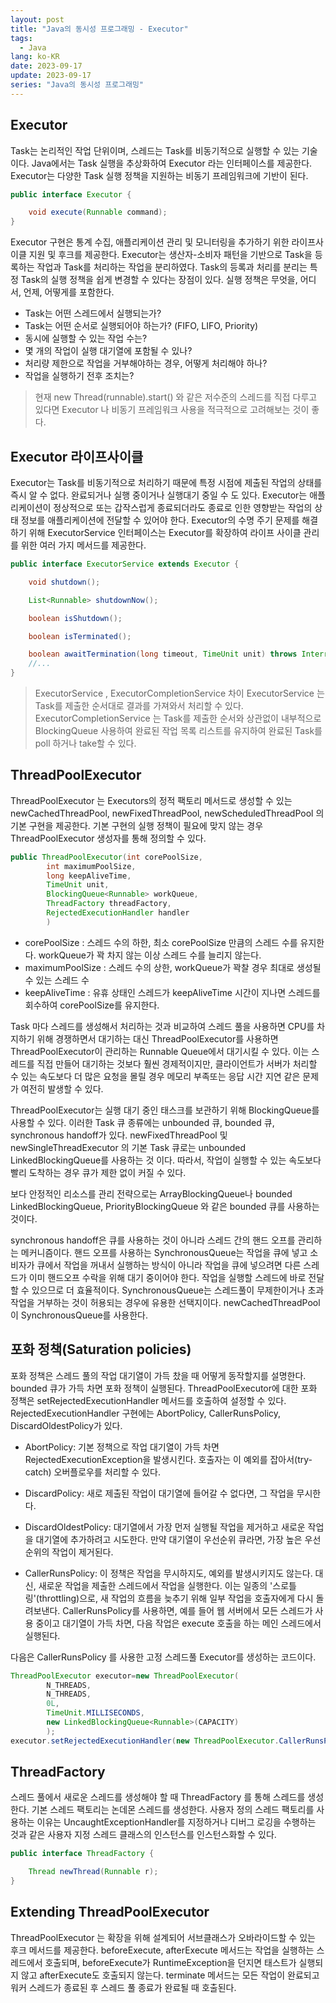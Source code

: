 ```yaml
---
layout: post
title: "Java의 동시성 프로그래밍 - Executor"
tags:
  - Java
lang: ko-KR
date: 2023-09-17
update: 2023-09-17
series: "Java의 동시성 프로그래밍"
---
```


## Executor

Task는 논리적인 작업 단위이며, 스레드는 Task를 비동기적으로 실행할 수 있는 기술이다. Java에서는 Task 실행을 추상화하여 Executor 라는 인터페이스를 제공한다. Executor는 다양한 Task 실행 정책을 지원하는 비동기 프레임워크에 기반이 된다.

```JAVA
public interface Executor {

	void execute(Runnable command);
}
```

Executor 구현은 통계 수집, 애플리케이션 관리 및 모니터링을 추가하기 위한 라이프사이클 지원 및 후크를 제공한다.
Executor는 생산자-소비자 패턴을 기반으로 Task을 등록하는 작업과 Task를 처리하는 작업을 분리하였다.
Task의 등록과 처리를 분리는 특정 Task의 실행 정책을 쉽게 변경할 수 있다는 장점이 있다.
실행 정책은 무엇을, 어디서, 언제, 어떻게를 포함한다.

- Task는 어떤 스레드에서 실행되는가?
- Task는 어떤 순서로 실행되어야 하는가? (FIFO, LIFO, Priority)
- 동시에 실행할 수 있는 작업 수는?
- 몇 개의 작업이 실행 대기열에 포함될 수 있나?
- 처리량 제한으로 작업을 거부해야하는 경우, 어떻게 처리해야 하나?
- 작업을 실행하기 전후 조치는?

> 현재 new Thread(runnable).start() 와 같은 저수준의 스레드를 직접 다루고 있다면 Executor 나 비동기 프레임워크 사용을 적극적으로 고려해보는 것이 좋다.

## Executor 라이프사이클

Executor는 Task를 비동기적으로 처리하기 때문에 특정 시점에 제출된 작업의 상태를 즉시 알 수 없다.
완료되거나 실행 중이거나 실행대기 중일 수 도 있다. Executor는 애플리케이션이 정상적으로 또는 갑작스럽게 종료되더라도 종료로 인한 영향받는 작업의 상태 정보를 애플리케이션에 전달할 수 있어야 한다.
Executor의 수명 주기 문제를 해결하기 위해 ExecutorService 인터페이스는 Executor를 확장하여 라이프 사이클 관리를 위한 여러 가지 메서드를 제공한다.

```JAVA
public interface ExecutorService extends Executor {

	void shutdown();

	List<Runnable> shutdownNow();

	boolean isShutdown();

	boolean isTerminated();

	boolean awaitTermination(long timeout, TimeUnit unit) throws InterruptedException;
	//...
}
```

> ExecutorService , ExecutorCompletionService 차이
> ExecutorService 는 Task를 제출한 순서대로 결과를 가져와서 처리할 수 있다.
> ExecutorCompletionService 는 Task를 제출한 순서와 상관없이 내부적으로 BlockingQueue 사용하여 완료된 작업 목록 리스트를 유지하여 완료된 Task를 poll 하거나 take할 수 있다.

## ThreadPoolExecutor

ThreadPoolExecutor 는 Executors의 정적 팩토리 메서드로 생성할 수 있는 newCachedThreadPool, newFixedThreadPool, newScheduledThreadPool 의 기본 구현을 제공한다.
기본 구현의 실행 정책이 필요에 맞지 않는 경우 ThreadPoolExecutor 생성자를 통해 정의할 수 있다.

```JAVA
public ThreadPoolExecutor(int corePoolSize,
		int maximumPoolSize,
		long keepAliveTime,
		TimeUnit unit,
		BlockingQueue<Runnable> workQueue,
		ThreadFactory threadFactory,
		RejectedExecutionHandler handler
		) 
```

- corePoolSize : 스레드 수의 하한, 최소 corePoolSize 만큼의 스레드 수를 유지한다. workQueue가 꽉 차지 않는 이상 스레드 수를 늘리지 않는다.
- maximumPoolSize : 스레드 수의 상한, workQueue가 꽉찰 경우 최대로 생성될 수 있는 스레드 수
- keepAliveTime : 유휴 상태인 스레드가 keepAliveTime 시간이 지나면 스레드를 회수하여 corePoolSize를 유지한다.

Task 마다 스레드를 생성해서 처리하는 것과 비교하여 스레드 풀을 사용하면 CPU를 차지하기 위해 경쟁하면서 대기하는 대신 ThreadPoolExecutor를 사용하면 ThreadPoolExecutor이 관리하는 Runnable Queue에서 대기시킬 수 있다. 이는 스레드를 직접
만들어 대기하는 것보다 훨씬 경제적이지만, 클라이언트가 서버가 처리할 수 있는 속도보다 더 많은 요청을 몰릴 경우 메모리 부족또는 응답 시간 지연 같은 문제가 여전히 발생할 수 있다.

ThreadPoolExecutor는 실행 대기 중인 태스크를 보관하기 위해 BlockingQueue를 사용할 수 있다. 이러한 Task 큐 종류에는 unbounded 큐, bounded 큐, synchronous handoff가 있다.
newFixedThreadPool 및 newSingleThreadExecutor 의 기본 Task 큐로는 unbounded LinkedBlockingQueue를 사용하는 것 이다. 따라서, 작업이 실행할 수 있는 속도보다 빨리 도착하는 경우 큐가 제한 없이 커질 수 있다.

보다 안정적인 리소스를 관리 전략으로는 ArrayBlockingQueue나 bounded LinkedBlockingQueue, PriorityBlockingQueue 와 같은 bounded 큐를 사용하는 것이다.

synchronous handoff은 큐를 사용하는 것이 아니라 스레드 간의 핸드 오프를 관리하는 메커니즘이다.
핸드 오프를 사용하는 SynchronousQueue는 작업을 큐에 넣고 소비자가 큐에서 작업을 꺼내서 실행하는 방식이 아니라 작업을 큐에 넣으려면 다른 스레드가 이미 핸드오프 수락을 위해 대기 중이어야 한다. 작업을 실행할 스레드에 바로 전달할 수 있으므로 더 효율적이다.
SynchronousQueue는 스레드풀이 무제한이거나 초과 작업을 거부하는 것이 허용되는 경우에 유용한 선택지이다. newCachedThreadPool이 SynchronousQueue를 사용한다.

## 포화 정책(Saturation policies)

포화 정책은 스레드 풀의 작업 대기열이 가득 찼을 때 어떻게 동작할지를 설명한다. bounded 큐가 가득 차면 포화 정책이 실행된다. ThreadPoolExecutor에 대한 포화 정책은 setRejectedExecutionHandler 메서드를 호출하여 설정할 수 있다.
RejectedExecutionHandler 구현에는 AbortPolicy, CallerRunsPolicy, DiscardOldestPolicy가 있다.

- AbortPolicy: 기본 정책으로 작업 대기열이 가득 차면 RejectedExecutionException을 발생시킨다. 호출자는 이 예외를 잡아서(try-catch) 오버플로우를 처리할 수 있다.

- DiscardPolicy: 새로 제출된 작업이 대기열에 들어갈 수 없다면, 그 작업을 무시한다.

- DiscardOldestPolicy: 대기열에서 가장 먼저 실행될 작업을 제거하고 새로운 작업을 대기열에 추가하려고 시도한다. 만약 대기열이 우선순위 큐라면, 가장 높은 우선순위의 작업이 제거된다.

- CallerRunsPolicy: 이 정책은 작업을 무시하지도, 예외를 발생시키지도 않는다. 대신, 새로운 작업을 제출한 스레드에서 작업을 실행한다. 이는 일종의 '스로틀링'(throttling)으로, 새 작업의 흐름을 늦추기 위해 일부 작업을 호출자에게 다시 돌려보낸다.
  CallerRunsPolicy를 사용하면, 예를 들어 웹 서버에서 모든 스레드가 사용 중이고 대기열이 가득 차면, 다음 작업은 execute 호출을 하는 메인 스레드에서 실행된다.

다음은 CallerRunsPolicy 를 사용한 고정 스레드풀 Executor를 생성하는 코드이다.

```JAVA
ThreadPoolExecutor executor=new ThreadPoolExecutor(
		N_THREADS,
		N_THREADS,
		0L,
		TimeUnit.MILLISECONDS,
		new LinkedBlockingQueue<Runnable>(CAPACITY)
		);
executor.setRejectedExecutionHandler(new ThreadPoolExecutor.CallerRunsPolicy());
```

## ThreadFactory

스레드 풀에서 새로운 스레드를 생성해야 할 때 ThreadFactory 를 통해 스레드를 생성한다. 기본 스레드 팩토리는 논데몬 스레드를 생성한다. 사용자 정의 스레드 팩토리를 사용하는 이유는 UncaughtExceptionHandler를 지정하거나 디버그 로깅을 수행하는 것과 같은
사용자 지정 스레드 클래스의 인스턴스를 인스턴스화할 수 있다.

```JAVA
public interface ThreadFactory {

	Thread newThread(Runnable r);
}
```

## Extending ThreadPoolExecutor

ThreadPoolExecutor 는 확장을 위해 설계되어 서브클래스가 오바라이드할 수 있는 후크 메서드를 제공한다.
beforeExecute, afterExecute 메서드는 작업을 실행하는 스레드에서 호출되며, beforeExecute가 RuntimeException을 던지면 태스트가 실행되지 않고 afterExecute도 호출되지 않는다.
terminate 메서드는 모든 작업이 완료되고 워커 스레드가 종료된 후 스레드 풀 종료가 완료될 때 호출된다.
